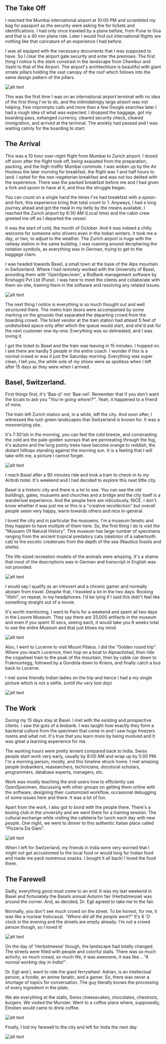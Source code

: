 ## The Take Off

I reached the Mumbai international airport at 10:00 PM and scrambled my bag for passport as the security were asking the for tickets and identifications. I had only once traveled by a plane before, from Pune to Goa and that is a 40 min plane ride. Later I would find out international flights are nothing like that caricature of an experience I had before.

I was all equiped with the necessary documents that I was supposed to have. So I clear the airport gate security and enter the premises. The first thing I notice is the stark constrast in the landscape from Chembur and Vashi to that of the Airport. The airport's architechture is beautiful with giant ornate pillars holding the vast canopy of the roof which follows into the same design pattern of the pillars.

![alt text](https://swapnil-ingle.github.io/images/basel/mumbai-airport.jpg "Mumbai Airport")

This was the first time I was on an international airport terminal with no idea of the first thing I've to do, and the intimidatingly large airport was not helping. Few impromptu calls and more than a few Google searches later I had a rough idea of what was expected. I dropped the baggage, got my boarding pass, exhanged currency, cleared security check, cleared immigration, and arrived at the terminal. The anxiety had passed and I was waiting calmly for the boarding to start.


## The Arrival


This was a 10 hour over-night flight from Mumbai to Zurich airport. I dozed off soon after the flight took off, being exausted from the preparation, packing, and the high-traffic Mumbai commute. I was woken up by the Air Hostess the later morning for breakfast, the flight was 1 and half hours to land. I opted for the non-vegeterian breakfast and was not too delited with the experience. There was the packed breakfast before me and I had given a fork and spoon to have at it, and thus the struggle began.

You can count on a single hand the times I've had breakfast with a spoon-and-fork, this experience bring that total count to 1. Anyways, I had a long journey ahead and got the meal in my belly by the means available. I reached the Zurich airport by 6:30 AM (Local time) and the cabin crew greeted me off as I departed the vessel. 

It was the start of cold, the month of October. And it was indeed a chilly welcome for someone who shivers even in the Indian winters. It took me a day, or two, to adjust to the weather. The Zurich airport is huge with the railway station in the same building. I was roaming around deciphering the notation symbols, as everything was in German, trying to get to the baggage claim.

I was headed towards Basel, a small town at the base of the Alps mountain in Switzerland. Where I had remotely worked with the University of Basel, providing them with 'OpenSpecimen', a BioBank management software by Krishagni Pvt Ltd (Pune). I was here to meet the clients and collaborate with them on-site, training them in the software and resolving any related issues.

![alt text](https://swapnil-ingle.github.io/images/basel/basel-town-1.jpg "Basel City")

The next thing I notice is everything is so much thought out and well structured there. The metro train doors were accompanied by some marking on the grounds that separated the departing crowd from the boarding crowd. The ticket vendor at the train station had atleast 5 feet of undisturbed space only after which the queue would start, and she'd ask for the next customer one-by-one. Everything was so delineated, and I was loving it.

I got the ticket to Basel and the train was leaving in 15 minutes. I hopped on. I see there are hardly 5 people in the entire coach. I wonder if this is a normal crowd or was it just the Saturday morning. Everything was super clean, I tell you, the white sole of my shoes were as spotless when I left after 15 days as they were when I arrived.


## Basel, Switzerland.

First things first, it's 'Baa-zl' not 'Bae-sel'. Remember that if you don't want the locals to ask you _"You're going where!?"_. Yeah, it happened to a friend of mine.

The train left Zurich station and, in a while, left the city. And soon after, I witnessed the lush green landscapes that Switzerland is known for. It was a mesmerizing site. 

It's 7:30'ish in the morning, you can feel the cold breeze, and constrasting the cold are the pale-golden sunrays that are permeating through the fog, it's autumn and the long pointy trees have become orange to reddish, the distant hilltops standing against the morning sun. It is a feeling that I will take with me, a picture I cannot forget.

![alt text](https://swapnil-ingle.github.io/images/basel/landscape-from-train.jpg "Morning Landscape From Train")

I reach Basel after a 90 minutes ride and took a tram to check-in to my Airbnb hotel. It's weekend and I had decided to explore this neat little city.

Basel is a historic city and there is a lot to see. You can see the old buildings, gates, musuems and churches and a bridge and the city itself is a wanderlust experience. And the people here are ridiculously, NICE. I don't know whether it was just me or this is a "creative recollection" but overall people seem very happy, warm towards others and nice in-general.

I loved the city and in particular the musuems. I'm a museum fanatic and they happen to have multiple of them here. So, the first thing I do is visit the "Musuem Of Natural History". This museum has large number of specimens ranging from the ancient tropical predatory cats (skeloton of a sabertooth cat) to the excotic createrues from the depth of the sea (Nautilus fossils and shells). 

The life-sized recreation models of the animals were amazing. It's a shame that most of the descriptions was in German and transcript in English was not provided.

![alt text](https://swapnil-ingle.github.io/images/basel/museum-snake.jpg "Museum Snake")

I would say I qualify as an introvert and a chronic gamer and normally abstain from travel. Despite that, I traveled a lot in the two days. Rocking "_Illahi_", on repeat, in my headphones. I'd be lying if I said this didn't feel like something straight out of a movie.

It's worth mentioning, I went to Paris for a weekend and spent all two days in the Louvre Museum. They say there are 33,000 artifacts in the museum and even if you spent 10 secs, seeing each, it would take you 6 weeks total to see the entire Museum and that just blows my mind.

![alt text](https://swapnil-ingle.github.io/images/basel/paris-market.jpg "Paris Market")

Also, I went to Lucerne to visit Mount Pilatus. I did the "Golden round trip". Where you reach Lucernce, then hop on a boat to Alpnachstad, then ride the cogwheel train to the peak of the mountain, then by cable car down to Frakmuntegg, followed by a Gondola down to Kriens, and finally catch a bus back to Lucerne.

I met some friendly Indian ladies on the trip and hence I had a my single picture which is not a selfie. (_untill the very last day_)

![alt text](https://swapnil-ingle.github.io/images/basel/selfie-from-lucerne.jpg "Lucerne Picture")

## The Work

During my 15 days stay at Basel. I met with the existing and prospective clients. I saw the guts of a biobank. I was taught how exactly they form a bacterial culture from the specimen that come in and I saw huge freezers rooms and what not. It's true that you learn more by being involved and It was great a learning experience for me.

The working hours were pretty lenient compared back to India. Swiss people start work very early, usually by 8:00 AM and wrap up by 5:00 PM. I'm a morning person, mostly, and this timeline struck home. I met amazing people biobankers, reasearchers, technicians, docotoral scholars, programmers, database experts, managers, etc.

Work was mostly teaching the end-users how to efficiently use OpenSpecimen, discussing with other groups on getting them online with the software, designing their customized workflow, occasional debugging of some issues here and there. It was a lot of fun.

Apart from the work, I also got to bond with the people there. There's a boxing club in the unviersity and we went there for a training session. The cultural exchange while visiting the cafeteria for lunch each day with new people. One night, we went to dinner to this authentic Italian place called "Pizzeria Da Giani".

![alt text](https://swapnil-ingle.github.io/images/basel/pizzeria_selfie.jpg "Selfie at Pizzeria Da Giani")

When I left for Switzerland, my friends in India were very worried that I might not get accustomed to the local food or would long for Indian food and made me pack numerous snacks. I bought it all back! I loved the food there.

## The Farewell

Sadly, everything good must come to an end. It was my last weekend in Basel and fortunately the Basels annual Autumn fair (Herbstmesse) was around the corner. And, as decided, Dr. Egli agreed to take me to the fair.

Normally, you don't see much crowd on the street. To be honest, for me, it was like a nuclear holocaust. _"Where did all the people went?"_ It's 6 'O clock in the evening and the streets are empty already. I'm not a crowd person though, so I loved it!

![alt text](https://swapnil-ingle.github.io/images/basel/basel-empty-street.jpg "Basel Street")

On the day of 'Herbstmesse' though, the landscape had totally changed. The streets were filled with people and colorful stalls. There was so much activity, so much crowd, so much life, it was awesome, it was like... _"A normal working day in India!"_.

Dr. Egli and I, went to ride the giant ferrywheel. Adrian, is an intellectual person, a foodie, an anime fanatic, and a gamer. So, there was never a shortage of topics for conversation. The guy literally knows the processing of every ingredient in the plate. 

We ate everything at the stalls, Swiss cheesecakes, chocolates, chestnuts, burgers. We visited the Munster. Went to a coffee place where, supposedly, Einstien would came to drink coffee.

![alt text](https://swapnil-ingle.github.io/images/basel/fare-crowded.jpg "Herbstmesse Fare")


Finally, I bid my farewell to the city and left for India the next day.

![alt text](https://swapnil-ingle.github.io/images/basel/basel-skyline.jpg "Basel Skyline")
